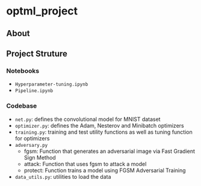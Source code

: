 # optml_project

## About

## Project Struture

### Notebooks

* `Hyperparameter-tuning.ipynb`
* `Pipeline.ipynb`

### Codebase

* `net.py`: defines the convolutional model for MNIST dataset
* `optimizer.py`: defines the Adam, Nesterov and Minibatch optimizers
* `training.py`: training and test utility functions as well as tuning function for optimizers
* `adversary.py`
    *   fgsm: Function that generates an adversarial image via Fast Gradient Sign Method
    *   attack: Function that uses fgsm to attack a model
    *   protect: Function trains a model using FGSM Adversarial Training
* `data_utils.py`: utilities to load the data

